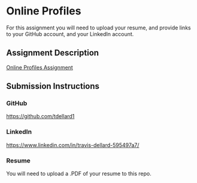 # Online Profiles
For this assignment you will need to upload your resume, and provide links to your GitHub account, and your LinkedIn account.

## Assignment Description
[Online Profiles Assignment](https://education.launchcode.org/liftoff/assignments/online-profiles/)

## Submission Instructions

### GitHub
https://github.com/tdellard1

### LinkedIn
https://www.linkedin.com/in/travis-dellard-595497a7/

### Resume
You will need to upload a .PDF of your resume to this repo.
